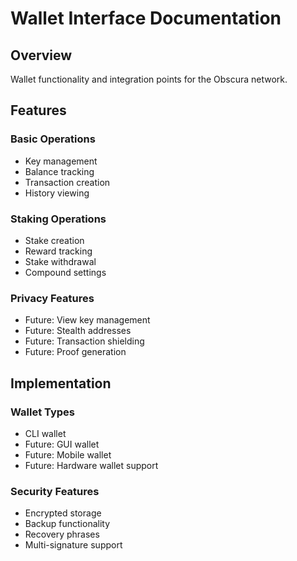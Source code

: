 # Wallet Interface Documentation

## Overview
Wallet functionality and integration points for the Obscura network.

## Features

### Basic Operations
- Key management
- Balance tracking
- Transaction creation
- History viewing

### Staking Operations
- Stake creation
- Reward tracking
- Stake withdrawal
- Compound settings

### Privacy Features
- Future: View key management
- Future: Stealth addresses
- Future: Transaction shielding
- Future: Proof generation

## Implementation

### Wallet Types
- CLI wallet
- Future: GUI wallet
- Future: Mobile wallet
- Future: Hardware wallet support

### Security Features
- Encrypted storage
- Backup functionality
- Recovery phrases
- Multi-signature support 